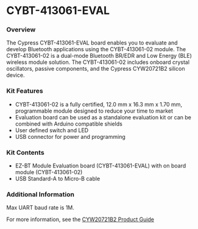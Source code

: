 # CYBT-413061-EVAL

### Overview

The Cypress CYBT-413061-EVAL board enables you to evaluate and develop Bluetooth applications using the CYBT-413061-02 module.  The CYBT-413061-02 is a dual-mode Bluetooth BR/EDR and Low Energy (BLE) wireless module solution.  The CYBT-413061-02 includes onboard crystal oscillators, passive components, and the Cypress CYW20721B2 silicon device.

### Kit Features

* CYBT-413061-02 is a fully certified, 12.0 mm x 16.3 mm x 1.70 mm, programmable module designed to reduce your time to market
* Evaluation board can be used as a standalone evaluation kit or can be combined with Arduino compatible shields
* User defined switch and LED
* USB connector for power and programming

### Kit Contents

* EZ-BT Module Evaluation board (CYBT-413061-EVAL) with on board module (CYBT-413061-02)
* USB Standard-A to Micro-B cable

### Additional Information

Max UART baud rate is 1M.

For more information, see the [CYW20721B2 Product Guide](https://community.cypress.com/docs/DOC-17429)
